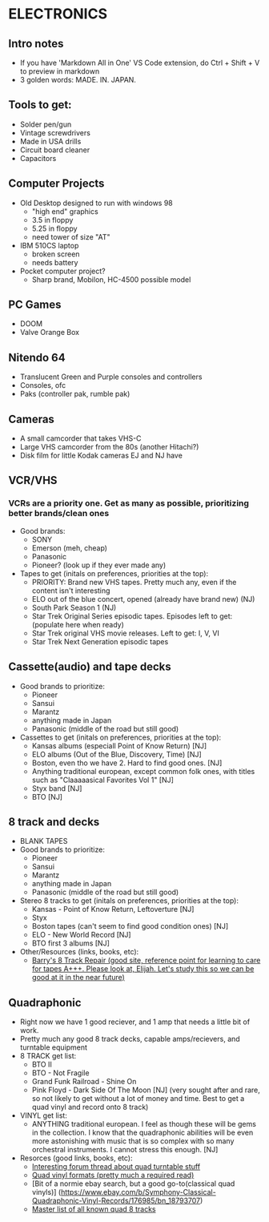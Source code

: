 # ELECTRONICS

## Intro notes
* If you have 'Markdown All in One' VS Code extension, do Ctrl + Shift + V to preview in markdown
* 3 golden words: MADE. IN. JAPAN.

## Tools to get:
* Solder pen/gun
* Vintage screwdrivers
* Made in USA drills
* Circuit board cleaner
* Capacitors

## Computer Projects
* Old Desktop designed to run with windows 98
	* "high end" graphics
	* 3.5 in floppy
	* 5.25 in floppy
	* need tower of size "AT"
* IBM 510CS laptop
	* broken screen
	* needs battery
* Pocket computer project?
	* Sharp brand, Mobilon, HC-4500 possible model

## PC Games
* DOOM
* Valve Orange Box

## Nitendo 64
* Translucent Green and Purple consoles and controllers
* Consoles, ofc
* Paks (controller pak, rumble pak)

## Cameras
* A small camcorder that takes VHS-C
* Large VHS camcorder from the 80s (another Hitachi?)
* Disk film for little Kodak cameras EJ and NJ have

## VCR/VHS
### VCRs are a priority one. Get as many as possible, prioritizing better brands/clean ones
* Good brands:
	* SONY
	* Emerson (meh, cheap)
	* Panasonic
	* Pioneer? (look up if they ever made any)
* Tapes to get (initals on preferences, priorities at the top):
	* PRIORITY: Brand new VHS tapes. Pretty much any, even if the content isn't interesting
	* ELO out of the blue concert, opened (already have brand new) (NJ)
	* South Park Season 1 (NJ)
	* Star Trek Original Series episodic tapes. Episodes left to get: (populate here when ready)
	* Star Trek original VHS movie releases. Left to get: I, V, VI
	* Star Trek Next Generation episodic tapes

## Cassette(audio) and tape decks
* Good brands to prioritize:
	* Pioneer
	* Sansui
	* Marantz
	* anything made in Japan
	* Panasonic (middle of the road but still good)
* Cassettes to get (initals on preferences, priorities at the top):
    * Kansas albums (especiall Point of Know Return) [NJ]
	* ELO albums (Out of the Blue, Discovery, Time) [NJ]
	* Boston, even tho we have 2. Hard to find good ones. [NJ]
	* Anything traditional european, except common folk ones, with titles such as "Claaaaasical Favorites Vol 1" [NJ]
	* Styx band [NJ]
	* BTO [NJ]

## 8 track and decks
* BLANK TAPES
* Good brands to prioritize:
	* Pioneer
	* Sansui
	* Marantz
	* anything made in Japan
	* Panasonic (middle of the road but still good)
* Stereo 8 tracks to get (initals on preferences, priorities at the top):
    * Kansas - Point of Know Return, Leftoverture [NJ]
    * Styx
	* Boston tapes (can't seem to find good condition ones) [NJ]
	* ELO - New World Record [NJ]
	* BTO first 3 albums [NJ]
* Other/Resources (links, books, etc):
	* [Barry's 8 Track Repair (good site, reference point for learning to care for tapes A+++. Please look at, Elijah. Let's study this so we can be good at it in the near future)](http://www.barrys8trackrepair.com)

## Quadraphonic
* Right now we have 1 good reciever, and 1 amp that needs a little bit of work.
* Pretty much any good 8 track decks, capable amps/recievers, and turntable equipment
* 8 TRACK get list:
	* BTO II
	* BTO - Not Fragile
	* Grand Funk Railroad - Shine On
	* Pink Floyd - Dark Side Of The Moon [NJ]  (very sought after and rare, so not likely to get without a lot of money and time. Best to get a quad vinyl and record onto 8 track)
* VINYL get list:
	* ANYTHING traditional european. I feel as though these will be gems in the collection. I know that the quadraphonic abilities will be even more astonishing with music that is so complex with so many orchestral instruments. I cannot stress this enough. [NJ]
* Resorces (good links, books, etc):
	* [Interesting forum thread about quad turntable stuff](http://www.audiokarma.org/forums/index.php?threads/quadraphonic-turntable.418222/)
	* [Quad vinyl formats (pretty much a required read)](https://en.wikipedia.org/wiki/Quadraphonic_sound#Matrix_vinyl_formats)
	* [Bit of a normie ebay search, but a good go-to(classical quad vinyls)] (https://www.ebay.com/b/Symphony-Classical-Quadraphonic-Vinyl-Records/176985/bn_18793707)
	* [Master list of all known quad 8 tracks](http://www.8-track-shack.com/blog/quadraphonic-8-track-tape-master-list-with-price-guide/)